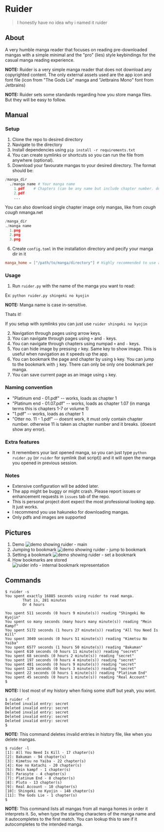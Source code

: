 # Ruider

> I honestly have no idea why i named it ruider

## About

A very humble manga reader that focuses on reading pre-downloaded mangas with a simple minimal and the "pro" (lies) style keybindings for the casual manga reading experience.

**NOTE:** Ruider is a very simple manga reader that does not download any copyrighted content. The only external assets used are the app icon and font file (icon from "The Gods Lie" manga and "Jetbrains Mono" font from Jetbrains)

**NOTE:** Ruider sets some standards regarding how you store manga files. But they will be easy to follow.

## Manual

### Setup

1. Clone the repo to desired directory
2. Navigate to the directory 
3. Install dependencies using `pip install -r requirements.txt`
4. You can create symlinks or shortcuts so you can run the file from anywhere (optional).
5. Download your favourate mangas to your desired directory. The format should be:
  
  ```python
  /manga_dir
    ./manga name # Your manga name
      1.pdf    # Chapters (can be any name but include chapter number. do not include other numbers. see Naming Convention below for more info.)
      2.pdf
      ...
  ```

  You can also download single chapter image only mangas, like from *cough cough* nmanga.net

  ```python
  /manga_dir
  ./manga name
    1.png
    2.png
    3.png
  ```

6. Create `config.toml` in the installation directory and pecify your manga dir in it

  ```toml
  manga_home = ["/path/to/manga/directory"] # Highly recommended to use absolute path
  ```

### Usage

1. Run `ruider.py` with the name of the manga you want to read:

  Ex: `python ruider.py shingeki no kyojin`
  
  **NOTE:** Manga name is case in-sensitive.

  Thats it!

  If you setup with symlinks you can just use
  `ruider shingeki no kyojin`

2. Navigation through pages using arrow keys.
3. You can navigate through pages using `+` and `-` keys.
4. You can navigate through chapters using numpad `+` and `-` keys.
5. You can hide image by pressing `r` key. Same key to show image.
  This is useful when navigation as it speeds up the app.
6. You can bookmark the page and chapter by using `b` key.
  You can jump to the bookmark with `j` key.
  There can only be only one bookmark per manga.
7. You can save current page as an image using `s` key.

### Naming convention

- "Platinum end - 01.pdf" -- works, loads as chapter 1
- "Platinum end - 01.07.pdf" -- works, loads as chapter 1.07 (in manga terms this is chapters 1-7 or volume 1)
- "1.pdf" -- works, loads as chapter 1
- "Otter no. 11 - 1.pdf" -- doesnt work, it must only contain chapter number. otherwise 11 is taken as chapter number and it breaks. (doesnt show any error).

### Extra features

- It remembers your last opened manga, so you can just type `python ruider.py` (or `ruider` for symlink (bat script)) and it will open the manga you opened in previous session.

### Notes

- Extensive configuration will be added later.
- The app might be buggy or might crash. Please report issues or enhancement requests in `issues` tab of the repo.
- This is personal project dont expect the most professional looking app. It just works.
- I recommend you use hakuneko for downloading mangas.
- Only pdfs and images are supported

## Pictures

1. Demo ![demo showing ruider - main](assets/demo_1.png)
2. Jumping to bookmark ![demo showing ruider - jump to bookmark](assets/demo_2.png)
3. Setting a bookmark ![demo showing ruider - set a bookmark](assets/demo_3.png)
4. How bookmarks are stored ![ruider info - internal bookmark representation](assets/demo_4.png)

## Commands

```shell
$ ruider -s
You spent exactly 16885 seconds using ruider to read manga.
        That is, 281 minutes
        Or 4 hours

You spent 511 seconds (0 hours 9 minute(s)) reading "Shingeki No Kyojin"
You spent so many seconds (many hours many minute(s)) reading "Mein Kampf"
You spent 5172 seconds (1 hours 27 minute(s)) reading "All You Need Is Kill"
You spent 3049 seconds (0 hours 51 minute(s)) reading "Kimetsu No Yaiba"
You spent 6577 seconds (1 hours 50 minute(s)) reading "Bakuman"
You spent 610 seconds (0 hours 11 minute(s)) reading "secret"
You spent 68 seconds (0 hours 2 minute(s)) reading "secret"
You spent 197 seconds (0 hours 4 minute(s)) reading "secret"
You spent 481 seconds (0 hours 9 minute(s)) reading "secret"
You spent 129 seconds (0 hours 3 minute(s)) reading "secret"
You spent 22 seconds (0 hours 1 minute(s)) reading "Platinum End"
You spent 45 seconds (0 hours 1 minute(s)) reading "Real Account"
$
```

**NOTE:** I lost most of my history when fixing some stuff but yeah, you wont.

```shell
$ ruider -f
Deleted invalid entry: secret
Deleted invalid entry: secret
Deleted invalid entry: secret
Deleted invalid entry: secret
Deleted invalid entry: secret
$ 
```

**NOTE:** This command deletes invalid entries in history file, like when you delete mangas.

```shell
$ ruider -l
[1]: All You Need Is Kill - 17 chapter(s)
[2]: Bakuman - 94 chapter(s)
[3]: Kimetsu no Yaiba - 22 chapter(s)
[4]: Koe no Katachi - 20 chapter(s)
[5]: Mein kampf - 1 chapter(s)
[6]: Parasyte - 4 chapter(s)
[7]: Platinum End - 8 chapter(s)
[8]: Pluto - 13 chapter(s)
[9]: Real Account - 10 chapter(s)
[10]: Shingeki no Kyojin - 148 chapter(s)
[11]: The Gods Lie - 1 chapter(s)
$ 
```

**NOTE:** This command lists all mangas from all manga homes in order it interprets it. So, when type the starting characters of the manga name and it autocompletes to the first match. You can lookup this to see if it autocompletes to the intended manga.
